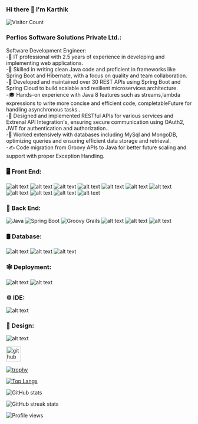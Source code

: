 ### Hi there 👋 I'm Karthik

![Visitor Count](https://profile-counter.glitch.me/{karthik0036}/count.svg)



### Perfios Software Solutions Private Ltd.:</br>
Software Development Engineer:</br>
-🤔   IT professional with 2.5 years of experience in developing and implementing web applications.</br>
-🤔   Skilled in writing clean Java code and proficient in frameworks like Spring Boot and Hibernate, with a focus on quality and team collaboration.</br>
-🤔   Developed and maintained over 30 REST APIs using Spring Boot and Spring Cloud to build scalable and resilient microservices architecture.</br>
-🎓   Hands-on experience with Java 8 features such as streams,lambda expressions to write more concise and efficient code,  completableFuture for handling asynchronous tasks..</br>
-💼   Designed and implemented RESTful APIs for various services and Extrenal API Integration's, ensuring secure communication using OAuth2, JWT for authentication and authorization..</br>
-🌱   Worked extensively with databases including MySql and MongoDB, optimizing queries and ensuring efficient data storage and retrieval.</br>
-✍️   Code migration from Groovy APIs to Java for better future scaling and support with proper Exception Handling.</br>




### 🖥️   Front End:</br>
 
![alt text](https://img.shields.io/badge/HTML5-E34F26?style=for-the-badge&logo=html5&logoColor=white)
![alt text](https://img.shields.io/badge/CSS3-1572B6?style=for-the-badge&logo=css3&logoColor=white)
![alt text](https://img.shields.io/badge/Sass-CC6699?style=for-the-badge&logo=sass&logoColor=white)
![alt text](https://img.shields.io/badge/JavaScript-323330?style=for-the-badge&logo=javascript&logoColor=F7DF1E)
![alt text](https://img.shields.io/badge/TypeScript-007ACC?style=for-the-badge&logo=typescript&logoColor=white)
![alt text](https://img.shields.io/badge/React-20232A?style=for-the-badge&logo=react&logoColor=61DAFB)
![alt text](https://img.shields.io/badge/Tailwind_CSS-38B2AC?style=for-the-badge&logo=tailwind-css&logoColor=white)
![alt text](https://img.shields.io/badge/Material--UI-0081CB?style=for-the-badge&logo=material-ui&logoColor=white)
![alt text](https://img.shields.io/badge/Bootstrap-563D7C?style=for-the-badge&logo=bootstrap&logoColor=white)
![alt text](https://img.shields.io/badge/Redux-593D88?style=for-the-badge&logo=redux&logoColor=white)
![alt text](https://img.shields.io/badge/Python-3776AB?style=for-the-badge&logo=python&logoColor=white)


### 🧩  Back End:</br>
![Java](https://img.shields.io/badge/Java-007396?style=for-the-badge&logo=java&logoColor=white)
![Spring Boot](https://img.shields.io/badge/Spring%20Boot-6DB33F?style=for-the-badge&logo=springboot&logoColor=white)
![Groovy Grails](https://img.shields.io/badge/Groovy%20Grails-4298B8?style=for-the-badge&logo=groovy&logoColor=white)
![alt text](https://img.shields.io/badge/Node.js-339933?style=for-the-badge&logo=nodedotjs&logoColor=white)
![alt text](https://img.shields.io/badge/Express.js-000000?style=for-the-badge&logo=express&logoColor=white)
![alt text](https://img.shields.io/badge/Django-092E20?style=for-the-badge&logo=django&logoColor=green)


### 🛢  Database:</br>
![alt text](https://img.shields.io/badge/MongoDB-white?style=for-the-badge&logo=mongodb&logoColor=4EA94B)
![alt text](https://img.shields.io/badge/PostgreSQL-316192?style=for-the-badge&logo=postgresql&logoColor=white)
![alt text](https://img.shields.io/badge/MySQL-005C84?style=for-the-badge&logo=mysql&logoColor=white)


### 🕸  Deployment:</br>
![alt text](https://img.shields.io/badge/Netlify-00C7B7?style=for-the-badge&logo=netlify&logoColor=white)
![alt text](https://img.shields.io/badge/Heroku-430098?style=for-the-badge&logo=heroku&logoColor=white)



### ⚙️ IDE:</br>
![alt text](	https://img.shields.io/badge/Visual_Studio_Code-0078D4?style=for-the-badge&logo=visual%20studio%20code&logoColor=white)


### 📐 Design:</br>
![alt text](https://img.shields.io/badge/Figma-F24E1E?style=for-the-badge&logo=figma&logoColor=white)</br>


[<img src='https://cdn.jsdelivr.net/npm/simple-icons@3.0.1/icons/github.svg' alt='github' height='40'>](https://github.com/karthik0036)  

[![trophy](https://github-profile-trophy.vercel.app/?username=karthik0036)](https://github.com/ryo-ma/github-profile-trophy)

[![Top Langs](https://github-readme-stats.vercel.app/api/top-langs/?username=karthik0036)](https://github.com/anuraghazra/github-readme-stats)

![GitHub stats](https://github-readme-stats.vercel.app/api?username=karthik0036&show_icons=true)  



![GitHub streak stats](https://github-readme-streak-stats.herokuapp.com/?user=karthik0036)  

![Profile views](https://gpvc.arturio.dev/karthik0036)  









